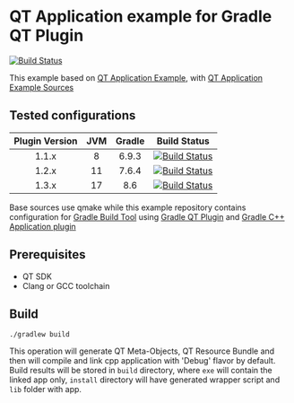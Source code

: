 # QT Application example for Gradle QT Plugin
[![Build Status](https://github.com/axmetishe/gradle-qt-application-example/actions/workflows/build.yml/badge.svg)](https://github.com/axmetishe/gradle-qt-application-example/actions/workflows/build.yml)

This example based on [QT Application Example](https://doc.qt.io/qt-5/qtwidgets-mainwindows-application-example.html),
with [QT Application Example Sources](https://code.qt.io/cgit/qt/qtbase.git/tree/examples/widgets/mainwindows/application?h=5.15)

## Tested configurations
| Plugin Version | JVM | Gradle |                                                                                                               Build Status                                                                                                                |
|:--------------:|:---:|:------:|:-----------------------------------------------------------------------------------------------------------------------------------------------------------------------------------------------------------------------------------------:|
|     1.1.x      |  8  | 6.9.3  |  [![Build Status](https://github.com/axmetishe/gradle-qt-application-example/actions/workflows/build.yml/badge.svg?branch=java-8)](https://github.com/axmetishe/gradle-qt-application-example/actions/workflows/build.yml?branch=java-8)  |
|     1.2.x      | 11  | 7.6.4  | [![Build Status](https://github.com/axmetishe/gradle-qt-application-example/actions/workflows/build.yml/badge.svg?branch=java-11)](https://github.com/axmetishe/gradle-qt-application-example/actions/workflows/build.yml?branch=java-11) |
|     1.3.x      | 17  |  8.6   | [![Build Status](https://github.com/axmetishe/gradle-qt-application-example/actions/workflows/build.yml/badge.svg?branch=java-17)](https://github.com/axmetishe/gradle-qt-application-example/actions/workflows/build.yml?branch=java-17) |

Base sources use qmake while this example repository contains configuration for [Gradle Build Tool](https://gradle.org/)
using [Gradle QT Plugin](https://github.com/axmetishe/gradle-qt-plugin)
and [Gradle C++ Application plugin](https://docs.gradle.org/current/userguide/cpp_application_plugin.html)

## Prerequisites
- QT SDK
- Clang or GCC toolchain

## Build
```shell
./gradlew build
```
This operation will generate QT Meta-Objects, QT Resource Bundle and then will compile and link cpp application
with 'Debug' flavor by default.
Build results will be stored in `build` directory, where `exe` will contain the linked app only, `install` directory
will have generated wrapper script and `lib` folder with app.

